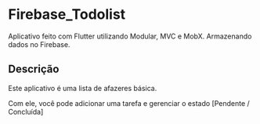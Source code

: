 # Firebase_Todolist


Aplicativo feito com Flutter utilizando Modular, MVC e MobX. Armazenando dados no Firebase.

## Descrição

Este aplicativo é uma lista de afazeres básica.

Com ele, você pode adicionar uma tarefa e gerenciar o estado [Pendente / Concluída]
